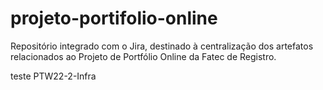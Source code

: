 # projeto-portifolio-online
Repositório integrado com o Jira, destinado à centralização dos artefatos relacionados ao Projeto de Portfólio Online da Fatec de Registro.

teste PTW22-2-Infra
